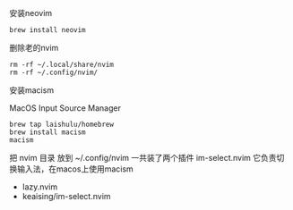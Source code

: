 安装neovim
```
brew install neovim
```

删除老的nvim
```
rm -rf ~/.local/share/nvim
rm -rf ~/.config/nvim/
```

安装macism

MacOS Input Source Manager

```
brew tap laishulu/homebrew
brew install macism
macism
```

把 nvim 目录 放到 ~/.config/nvim
一共装了两个插件
im-select.nvim 它负责切换输入法，在macos上使用macism
+ lazy.nvim
+ keaising/im-select.nvim
